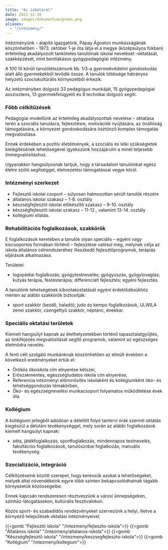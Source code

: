 ```yaml
---
title: "Az iskoláról"
date: 2022-12-10
image: images/dokumentum/green.png
aliases:
  - "/intezmeny/"
---
```


Intézményünk – alapító igazgatónk, Pápay Ágoston munkásságának köszönhetően - 1973. október 1-je óta látja el a megye (középsúlyos fokban) értelmileg akadályozott tanköteles tanulóinak iskolai nevelését –oktatását, szakképzését, mint bentlakásos gyógypedagógiai intézmény.

A 100 fő körüli tanulólétszámunk kb. 1/3-a gyermekvédelmi gondoskodás alatt álló gyermekekből tevődik össze.
A tanulók többsége hátrányos helyzetű szociokultúrális környezetből érkezik.

Az intézményben dolgozó 33 pedagógus munkáját, 15 gyógypedagógiai asszisztens, 13 gyermekfelügyelő és 8 technikai dolgozó segíti.

### Főbb célkitűzések

Pedagógiai modellünk az értelmileg akadályozottak nevelése – oktatása terén a szociális tanulásra, fejlesztésre, motivációk nyújtására, az önállóság támogatására, a környezet gondoskodására ösztönző komplex támogatás megvalósítása.

Ennek érdekében a pozitív életélmények, a szociális és lelki szükségletek kielégítésének lehetőségével igyekszünk hozzájárulni a minél teljesebb önmegvalósításhoz.

Ugyanakkor hangsúlyosnak tartjuk, hogy a társadalom tanulóinkat egész életre szóló segítséggel, életvezetési támogatással vegye körül.

### Intézményi szerkezet

- Fejlesztő iskolai csoport – súlyosan halmozottan sérült tanulók részére
- általános iskolai szakasz – 1-8. osztály
- készségfejlesztő iskolai előkészítő szakasz – 9-10. osztály
- készségfejlesztő iskolai szakasz – 11-12., valamint 13-14. osztály 
- kollégiumi ellátás.

### Rehabilitációs foglalkozások, szakkörök

E foglalkozások keretében a tanulók olyan speciális – egyéni vagy kiscsoportos formában történő – fejlesztése valósul meg, melynek célja az iskola általános célrendszeréhez illeszkedő fejlesztőprogramok, terápiás eljárások alkalmazása.

Területei: 

- logopédiai foglalkozás; gyógytestnevelés; gyógyúszás, gyógylovaglás; kutyás terápia, festésterápia; differenciált fejlesztés; egyéni fejlesztés.
  
A tanulóink tehetségének kibontakoztatását egyéni érdeklődésükhöz mérten az alábbi szakkörök biztosítják:
- sport szakkör (kezdő, haladó); judo és kempo foglalkozások, ULWILA zenei szakkör, csengettyű szakkör, néptánc, énekkar.

### Speciális oktatási területek

Kiemelt hangsúlyt kapnak az élethelyzetekben történő tapasztalatgyűjtés, az önkifejezés megvalósítását segítő programok, valamint az egészséges életmódra nevelés.

A fenti célt szolgáló munkánknak köszönhetően az elmúlt években a következő eredményeket értük el:

- Örökös ökoiskola cím elnyerése kétszer,
- Erőszakmentes, egészségtudatos iskola cím elnyerése,
- Referencia intézményi előminősítés iskolaként és kollégiumként öko- és tehetséggondozás témakörben,
- Öko- és egészségnevelési munkacsoport  folyamatos működtetése évek óta

### Kollégium

A kollégiumi jellegből adódóan a délelőtt folyó tantervi órák szerinti oktatás kiegészül a délutáni tevékenységgel, mely során az alábbi foglalkozások kiemelt hangsúlyt kapnak: 

- séta, játékfoglalkozás, sportfoglalkozás, mindennapos testnevelés, fakultációs foglalkozások, tanulószobai foglalkozás, manuális tevékenység. 

### Szocializáció, integráció

Célkitűzéseink között szerepel, hogy keressük azokat a lehetőségeket, melyek által növendékeink egyre több szinten bekapcsolódhatnak tágabb környezetük közösségeibe.

Ennek kapcsán rendszeresen résztveszünk a városi ünnepségeken, színház-látogatásokon, kultúrális fesztiválokon.

Közös sport- és szabadidős rendezvényeket szervezünk a helyi, illetve a környező települések oktatási intézményeivel.


{{<gomb "Fejlesztő iskola" "/intezmeny/fejleszto-iskola">}}
{{<gomb "Általános iskola" "/intezmeny/altalanos-iskola">}}
{{<gomb "Készségfejlesztő iskola" "/intezmeny/keszsegfejleszto-iskola">}}
{{<gomb "Kollégium" "/intezmeny/kollegium">}}
